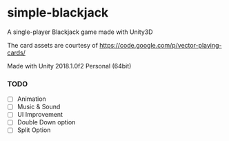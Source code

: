 # simple-blackjack
A single-player Blackjack game made with Unity3D

The card assets are courtesy of https://code.google.com/p/vector-playing-cards/

Made with Unity 2018.1.0f2 Personal (64bit)

### TODO

- [ ] Animation
- [ ] Music & Sound
- [ ] UI Improvement
- [ ] Double Down option
- [ ] Split Option

